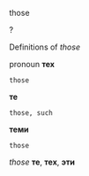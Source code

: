 those

?


Definitions of _those_

pronoun
**тех**

    those
**те**

    those, such
**теми**

    those

_those_
**те**, **тех**, **эти**